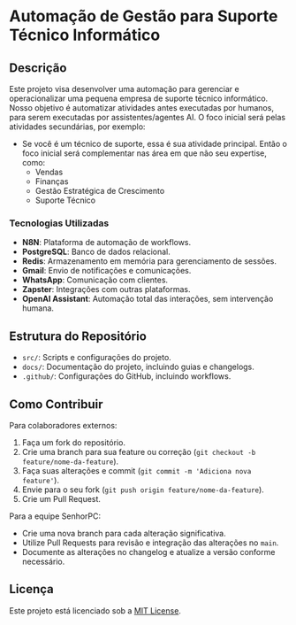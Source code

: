 # Automação de Gestão para Suporte Técnico Informático

## Descrição

Este projeto visa desenvolver uma automação para gerenciar e operacionalizar uma pequena empresa de suporte técnico informático.
Nosso objetivo é automatizar atividades antes executadas por humanos, para serem executadas por assistentes/agentes AI.
O foco inicial será pelas atividades secundárias, por exemplo:
- Se você é um técnico de suporte, essa é sua atividade principal. Então o foco inicial será complementar nas área em que não seu expertise, como:
  - Vendas
  - Finanças
  - Gestão Estratégica de Crescimento
  - Suporte Técnico

### Tecnologias Utilizadas

- **N8N**: Plataforma de automação de workflows.
- **PostgreSQL**: Banco de dados relacional.
- **Redis**: Armazenamento em memória para gerenciamento de sessões.
- **Gmail**: Envio de notificações e comunicações.
- **WhatsApp**: Comunicação com clientes.
- **Zapster**: Integrações com outras plataformas.
- **OpenAI Assistant**: Automação total das interações, sem intervenção humana.

## Estrutura do Repositório

- `src/`: Scripts e configurações do projeto.
- `docs/`: Documentação do projeto, incluindo guias e changelogs.
- `.github/`: Configurações do GitHub, incluindo workflows.

## Como Contribuir

Para colaboradores externos:

1. Faça um fork do repositório.
2. Crie uma branch para sua feature ou correção (`git checkout -b feature/nome-da-feature`).
3. Faça suas alterações e commit (`git commit -m 'Adiciona nova feature'`).
4. Envie para o seu fork (`git push origin feature/nome-da-feature`).
5. Crie um Pull Request.

Para a equipe SenhorPC:

- Crie uma nova branch para cada alteração significativa.
- Utilize Pull Requests para revisão e integração das alterações no `main`.
- Documente as alterações no changelog e atualize a versão conforme necessário.

## Licença

Este projeto está licenciado sob a [MIT License](LICENSE).
